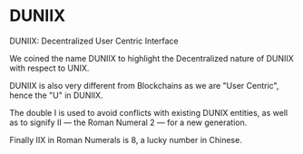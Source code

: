 # DUNIIX
DUNIIX: Decentralized User Centric Interface

We coined the name DUNIIX to highlight the Decentralized nature of DUNIIX with respect to UNIX.

DUNIIX is also very different from Blockchains as we are "User Centric", hence the "U" in DUNIIX.

The double I is used to avoid conflicts with existing DUNIX entities, as well as to signify II &mdash; the Roman Numeral 2 &mdash; for a new generation.

Finally IIX in Roman Numerals is 8, a lucky number in Chinese.
